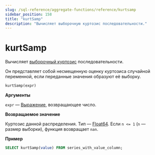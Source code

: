 ```yaml
---
slug: /sql-reference/aggregate-functions/reference/kurtsamp
sidebar_position: 158
title: "kurtSamp"
description: "Вычисляет выборочную куртозис последовательности."
---
```



# kurtSamp

Вычисляет [выборочный куртозис](https://en.wikipedia.org/wiki/Kurtosis) последовательности.

Он представляет собой несмещенную оценку куртозиса случайной переменной, если переданные значения образуют её выборку.

``` sql
kurtSamp(expr)
```

**Аргументы**

`expr` — [Выражение](/sql-reference/syntax#expressions), возвращающее число.

**Возвращаемое значение**

Куртозис данной распределения. Тип — [Float64](../../../sql-reference/data-types/float.md). Если `n <= 1` (`n` — размер выборки), функция возвращает `nan`.

**Пример**

``` sql
SELECT kurtSamp(value) FROM series_with_value_column;
```
